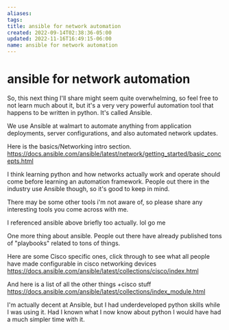 ```yaml
---
aliases: 
tags: 
title: ansible for network automation
created: 2022-09-14T02:38:36-05:00
updated: 2022-11-16T16:49:15-06:00
name: ansible for network automation
---
```

# ansible for network automation

So, this next thing I'll share might seem quite overwhelming, so feel free to not learn much about it, but it's a very very powerful automation tool that happens to be written in python.  It's called Ansible.

We use Ansible at walmart to automate anything from application deployments, server configurations, and also automated network updates.

Here is the basics/Networking intro section.
https://docs.ansible.com/ansible/latest/network/getting_started/basic_concepts.html

I think learning python and how networks actually work and operate should come before learning an automation framework.  People out there in the industry use Ansible though, so it's good to keep in mind.

There may be some other tools i'm not aware of, so please share any interesting tools you come across with me.

I referenced ansible above briefly too actually. lol go me

One more thing about ansible.  People out there have already published tons of "playbooks" related to tons of things.

Here are some Cisco specific ones, click through to see what all people have made configurable in cisco networking devices
https://docs.ansible.com/ansible/latest/collections/cisco/index.html

And here is a list of all the other things +cisco stuff
https://docs.ansible.com/ansible/latest/collections/index_module.html

I'm actually decent at Ansible, but I had underdeveloped python skills while I was using it.
Had I known what I now know about python I would have had a much simpler time with it.

